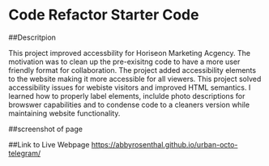 # Code Refactor Starter Code
<Urban Octo Telegram Website>

##Descritpion

This project improved accessbility for Horiseon Marketing Acgency. The motivation was to clean up the pre-exisitng code to have a more user friendly format for collaboration.  The project added accessibility elements to the website making it more accessible for all viewers. This project solved accessibility issues for webiste visitors and improved HTML semantics.  I learned how to properly label elements, inclulde photo descriptions for browswer capabilities and to condense code to a cleaners version while maintaining website functionality. 



##screenshot of page

##Link to Live Webpage
https://abbyrosenthal.github.io/urban-octo-telegram/ 
